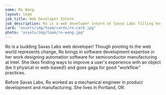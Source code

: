 ```yaml
---
name: Ro Wang
layout: team
job_title: Web Developer Intern
job_description: Ro is a web developer intern at Savas Labs filling her brain daily with myriad things the team throws at her.
card: "assets/img/team/cards/ro-card.jpg"
photo: "assets/img/team/ro-wang.jpg"
---
```


Ro is a budding Savas Labs web developer! Though pivoting to the web world
represents change, Ro brings in software development expertise in her work designing automation software for semiconductor manufacturing at Intel. She likes finding ways to improve a user's experience with an object (be it physical or web-based!) and goes gaga for good "workflow" practices.

Before Savas Labs, Ro worked as a mechanical engineer in product development and manufacturing. She lives in Portland, OR.